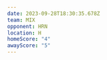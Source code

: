 ```yaml
---
date: 2023-09-28T18:30:35.678Z
team: MIX
opponent: HRN
location: H
homeScore: "4"
awayScore: "5"
---
```


